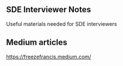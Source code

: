 ## SDE Interviewer Notes
Useful materials needed for SDE interviewers


## Medium articles
https://freezefrancis.medium.com/
